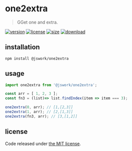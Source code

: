 # one2extra
> GGet one and extra.

[![version][version-image]][version-url]
[![license][license-image]][license-url]
[![size][size-image]][size-url]
[![download][download-image]][download-url]

## installation
```shell
npm install @jswork/one2extra
```

## usage
```js
import one2extra from '@jswork/one2extra';

const arr = [ 1, 2, 3 ];
const fn3 = (list)=> list.findIndex(item => item === 3);

one2extra(0, arr); // [1,[2,3]]
one2extra(1, arr); // [2,[1,3]]
one2extra(fn3, arr); // [3,[1,2]]
```

## license
Code released under [the MIT license](https://github.com/afeiship/one2extra/blob/master/LICENSE.txt).

[version-image]: https://img.shields.io/npm/v/@jswork/one2extra
[version-url]: https://npmjs.org/package/@jswork/one2extra

[license-image]: https://img.shields.io/npm/l/@jswork/one2extra
[license-url]: https://github.com/afeiship/one2extra/blob/master/LICENSE.txt

[size-image]: https://img.shields.io/bundlephobia/minzip/@jswork/one2extra
[size-url]: https://github.com/afeiship/one2extra/blob/master/dist/one2extra.min.js

[download-image]: https://img.shields.io/npm/dm/@jswork/one2extra
[download-url]: https://www.npmjs.com/package/@jswork/one2extra
